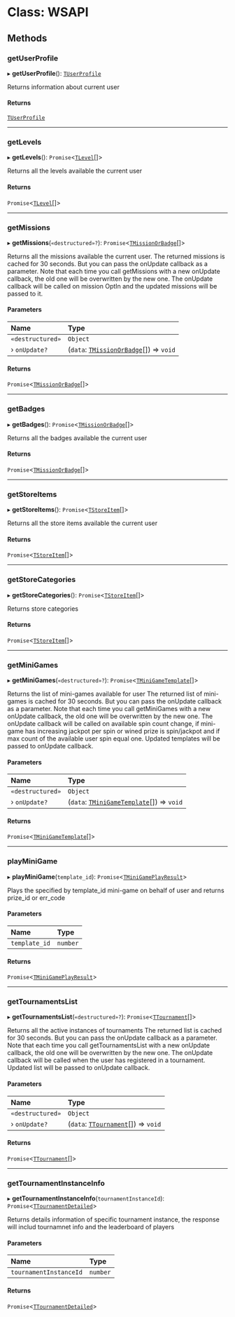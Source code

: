 # Class: WSAPI

## Methods

### getUserProfile

▸ **getUserProfile**(): [`TUserProfile`](../interfaces/TUserProfile.md)

Returns information about current user

#### Returns

[`TUserProfile`](../interfaces/TUserProfile.md)

___

### getLevels

▸ **getLevels**(): `Promise`<[`TLevel`](../interfaces/TLevel.md)[]\>

Returns all the levels available the current user

#### Returns

`Promise`<[`TLevel`](../interfaces/TLevel.md)[]\>

___

### getMissions

▸ **getMissions**(`«destructured»?`): `Promise`<[`TMissionOrBadge`](../interfaces/TMissionOrBadge.md)[]\>

Returns all the missions available the current user.
The returned missions is cached for 30 seconds. But you can pass the onUpdate callback as a parameter. Note that each time you call getMissions with a new onUpdate callback, the old one will be overwritten by the new one. 
The onUpdate callback will be called on mission OptIn and the updated missions will be passed to it.

#### Parameters

| Name | Type |
| :------ | :------ |
| `«destructured»` | `Object` |
| › `onUpdate?` | (`data`: [`TMissionOrBadge`](../interfaces/TMissionOrBadge.md)[]) => `void` |

#### Returns

`Promise`<[`TMissionOrBadge`](../interfaces/TMissionOrBadge.md)[]\>

___

### getBadges

▸ **getBadges**(): `Promise`<[`TMissionOrBadge`](../interfaces/TMissionOrBadge.md)[]\>

Returns all the badges available the current user

#### Returns

`Promise`<[`TMissionOrBadge`](../interfaces/TMissionOrBadge.md)[]\>

___

### getStoreItems

▸ **getStoreItems**(): `Promise`<[`TStoreItem`](../interfaces/TStoreItem.md)[]\>

Returns all the store items available the current user

#### Returns

`Promise`<[`TStoreItem`](../interfaces/TStoreItem.md)[]\>

___

### getStoreCategories

▸ **getStoreCategories**(): `Promise`<[`TStoreItem`](../interfaces/TStoreItem.md)[]\>

Returns store categories

#### Returns

`Promise`<[`TStoreItem`](../interfaces/TStoreItem.md)[]\>

___

### getMiniGames

▸ **getMiniGames**(`«destructured»?`): `Promise`<[`TMiniGameTemplate`](../interfaces/TMiniGameTemplate.md)[]\>

Returns the list of mini-games available for user 
The returned list of mini-games is cached for 30 seconds. But you can pass the onUpdate callback as a parameter. Note that each time you call getMiniGames with a new onUpdate callback, the old one will be overwritten by the new one. 
The onUpdate callback will be called on available spin count change, if mini-game has increasing jackpot per spin or wined prize is spin/jackpot and if max count of the available user spin equal one. Updated templates will be passed to onUpdate callback.

#### Parameters

| Name | Type |
| :------ | :------ |
| `«destructured»` | `Object` |
| › `onUpdate?` | (`data`: [`TMiniGameTemplate`](../interfaces/TMiniGameTemplate.md)[]) => `void` |

#### Returns

`Promise`<[`TMiniGameTemplate`](../interfaces/TMiniGameTemplate.md)[]\>

___

### playMiniGame

▸ **playMiniGame**(`template_id`): `Promise`<[`TMiniGamePlayResult`](../interfaces/TMiniGamePlayResult.md)\>

Plays the specified by template_id mini-game on behalf of user and returns prize_id or err_code

#### Parameters

| Name | Type |
| :------ | :------ |
| `template_id` | `number` |

#### Returns

`Promise`<[`TMiniGamePlayResult`](../interfaces/TMiniGamePlayResult.md)\>

___

### getTournamentsList

▸ **getTournamentsList**(`«destructured»?`): `Promise`<[`TTournament`](../interfaces/TTournament.md)[]\>

Returns all the active instances of tournaments 
The returned list is cached for 30 seconds. But you can pass the onUpdate callback as a parameter. Note that each time you call getTournamentsList with a new onUpdate callback, the old one will be overwritten by the new one. 
The onUpdate callback will be called when the user has registered in a tournament. Updated list will be passed to onUpdate callback.

#### Parameters

| Name | Type |
| :------ | :------ |
| `«destructured»` | `Object` |
| › `onUpdate?` | (`data`: [`TTournament`](../interfaces/TTournament.md)[]) => `void` |

#### Returns

`Promise`<[`TTournament`](../interfaces/TTournament.md)[]\>

___

### getTournamentInstanceInfo

▸ **getTournamentInstanceInfo**(`tournamentInstanceId`): `Promise`<[`TTournamentDetailed`](../interfaces/TTournamentDetailed.md)\>

Returns details information of specific tournament instance, the response will includ tournamnet info and the leaderboard of players

#### Parameters

| Name | Type |
| :------ | :------ |
| `tournamentInstanceId` | `number` |

#### Returns

`Promise`<[`TTournamentDetailed`](../interfaces/TTournamentDetailed.md)\>
